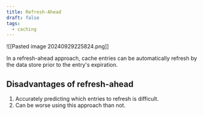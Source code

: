 ```yaml
---
title: Refresh-Ahead
draft: false
tags:
  - caching
---
```

![[Pasted image 20240929225824.png]]

In a refresh-ahead approach, cache entries can be automatically refresh by the data store prior to the entry's expiration. 

## Disadvantages of refresh-ahead

1. Accurately predicting which entries to refresh is difficult.
2. Can be worse using this approach than not.